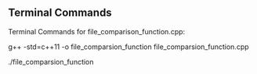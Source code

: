 ## Terminal Commands

Terminal Commands for file_comparison_function.cpp:

g++ -std=c++11 -o file_comparsion_function file_comparsion_function.cpp

./file_comparsion_function
